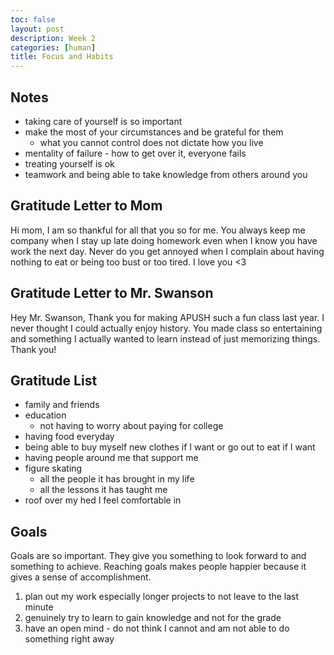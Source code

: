 ```yaml
---
toc: false
layout: post
description: Week 2
categories: [human]
title: Focus and Habits
---
```


## Notes

- taking care of yourself is so important
- make the most of your circumstances and be grateful for them
    - what you cannot control does not dictate how you live
- mentality of failure - how to get over it, everyone fails
- treating yourself is ok
- teamwork and being able to take knowledge from others around you

## Gratitude Letter to Mom
Hi mom,
I am so thankful for all that you so for me. You always keep me company when I stay up late doing homework even when I know you have work the next day. Never do you get annoyed when I complain about having nothing to eat or being too bust or too tired. I love you <3

## Gratitude Letter to Mr. Swanson
Hey Mr. Swanson,
Thank you for making APUSH such a fun class last year. I never thought I could actually enjoy history. You made class so entertaining and something I actually wanted to learn instead of just memorizing things. Thank you!

## Gratitude List
- family and friends
- education
    - not having to worry about paying for college
- having food everyday
- being able to buy myself new clothes if I want or go out to eat if I want
- having people around me that support me
- figure skating
    - all the people it has brought in my life
    - all the lessons it has taught me
- roof over my hed I feel comfortable in

## Goals
Goals are so important. They give you something to look forward to and something to achieve. Reaching goals makes people happier because it gives a sense of accomplishment.

1. plan out my work especially longer projects to not leave to the last minute
2. genuinely try to learn to gain knowledge and not for the grade
3. have an open mind - do not think I cannot and am not able to do something right away
